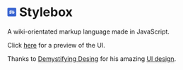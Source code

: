 # <img src="img/logo.svg" alt="Logo" width="20"/> Stylebox
A wiki-orientated markup language made in JavaScript.

Click [here](https://zhyov.github.io/Stylebox/layout.html) for a preview of the UI.

Thanks to [Demystifying Desing](https://www.youtube.com/@DemystifyingDesign) for his amazing [UI design](https://www.youtube.com/watch?v=dGeH3FflBWA).